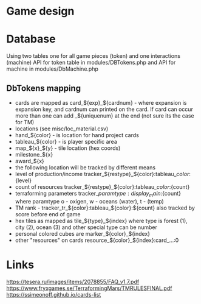 # Game design

# Database

Using two tables one for all game pieces (token) and one interactions (machine)
API for token table in modules/DBTokens.php and API for machine in modules/DbMachine.php

## DbTokens mapping

* cards are mapped as card_${exp}_${cardnum} - where expansion is expansion key, and cardnum can printed on the card. If card can occur more than one can add _${uniquenum} at the end (not sure its the case for TM)
* locations (see misc/loc_material.csv)
 * hand_${color} - is location for hand project cards
 * tableau_${color} - is player specific area
 * map_${x}_${y} - tile location (hex coords)
 * milestone_${x}
 * award_${x}
* the following location will be tracked by different means
 * level of production/income tracker_${restype}_${color}:tableau_${color}:${level}
 * count of resources tracker_${restype}_${color}:tableau_${color}:${count}
 * terraforming parameters  tracker_${paramtype}:display_main:${count} where paramtype o - oxigen, w - oceans (water), t - (temp)
 * TM rank - tracker_tr_${color}:tableau_${color}:${count} also tracked by score before end of game
* hex tiles as mapped as tile_${type}_${index} where type is forest (1), city (2), ocean (3) and other special type can be number
* personal colored cubes are marker_${color}_${index}
* other "resources" on cards resource_${color}_${index}:card_...:0



# Links

https://tesera.ru/images/items/2078855/FAQ_v1.7.pdf
https://www.fryxgames.se/TerraformingMars/TMRULESFINAL.pdf
https://ssimeonoff.github.io/cards-list

